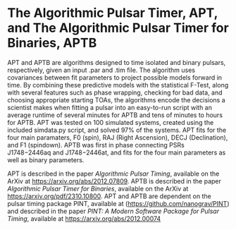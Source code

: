 # The Algorithmic Pulsar Timer, APT, and The Algorithmic Pulsar Timer for Binaries, APTB
APT and APTB are algorithms designed to time isolated and binary pulsars, respectively, given an input .par and .tim file. The algorithm uses covariances between fit parameters to project possible models forward in time. By combining these predictive models with the statistical F-Test, along with several features such as phase wrapping, checking for bad data, and choosing appropriate starting TOAs, the algorithms encode the decisions a scientist makes when fitting a pulsar into an easy-to-run script with an average runtime of several minutes for APTB and tens of minutes to hours for APTB. APT was tested on 100 simulated systems, created using the included simdata.py script, and solved 97% of the systems. APT fits for the four main paramaters, F0 (spin), RAJ (Right Ascension), DECJ (Declination), and F1 (spindown). APTB was first in phase connecting PSRs J1748−2446aq and J1748−2446at, and fits for the four main parameters as well as binary parameters. 

APT is described in the paper *Algorithmic Pulsar Timing*, available on the ArXiv at https://arxiv.org/abs/2012.07809. 
APTB is described in the paper *Algorithmic Pulsar Timer for Binaries*, available on the ArXiv at https://arxiv.org/pdf/2310.10800. 
APT and APTB are dependent on the pulsar timing package PINT, available at (https://github.com/nanograv/PINT) and described in the paper *PINT: A Modern Software Package for Pulsar Timing*, available at https://arxiv.org/abs/2012.00074

